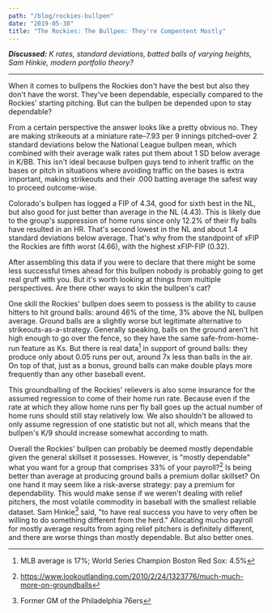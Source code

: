 ```yaml
---
path: "/blog/rockies-bullpen"
date: "2019-05-30"
title: "The Rockies: The Bullpen: They're Compentent Mostly"
---
```


***Discussed:*** *K rates, standard deviations, batted balls of varying heights, Sam Hinkie, modern portfolio theory?*

<hr />

When it comes to bullpens the Rockies don't have the best but also they don't
have the worst. They've been dependable, especially compared to the Rockies'
starting pitching. But can the bullpen be depended upon to stay dependable?

From a certain perspective the answer looks like a pretty obvious no. They are
making strikeouts at a miniature rate–7.93 per 9 innings pitched–over 2 standard
deviations below the National League bullpen mean, which combined with their average walk rates put them
about 1 SD below average in K/BB. This isn't ideal because bullpen guys
tend to inherit traffic on the bases or pitch in situations where avoiding
traffic on the bases is extra important, making strikeouts and their
.000 batting average the safest way to proceed outcome-wise.

Colorado's bullpen has logged a FIP of 4.34, good for sixth best in the NL, but
also good for just better than average in the NL (4.43). This is likely due to the
group's suppression of home runs since only 12.2% of their fly balls have
resulted in an HR. That's second lowest in the NL and about 1.4 standard
deviations below average. That's why from the standpoint of xFIP the Rockies
are fifth worst (4.66), with the highest xFIP-FIP (0.32).

After assembling this data if you were to declare that there might be
some less successful times ahead for this bullpen nobody is probably going to
get real gruff with you. But it's worth looking at things from multiple
perspectives. Are there other ways to skin the bullpen's cat?

One skill the Rockies' bullpen does seem to possess is the ability to cause
hitters to hit ground balls: around 46% of the time, 3% above the NL bullpen
average. Ground balls are a slightly worse but legitimate alternative to
strikeouts-as-a-strategy. Generally speaking, balls on the ground aren't hit high enough to go
over the fence, so they have the same safe-from-home-run feature as Ks. But there is
real data[^1] in support of ground balls: they produce only about 0.05 runs per out,
around 7x less than balls in the air. On top of that, just as a bonus,
ground balls can make double plays more frequently than any other baseball
event.

This groundballing of the Rockies' relievers is also some insurance for the
assumed regression to come of their home run rate. Because even if the rate at which
they allow home runs per fly ball goes up the actual number of home runs should still stay
relatively low. We also shouldn't be allowed to only assume regression of one
statistic but not all, which means that the bullpen's K/9 should increase
somewhat according to math.   

Overall the Rockies' bullpen can probably be deemed mostly dependable
given the general skillset it possesses. However, is "mostly dependable" what you want for a group that
comprises 33% of your payroll?[^2] Is being better than average at producing ground balls
a premium dollar skillset? On one hand it may seem like a risk-averse strategy: pay a premium for dependability. This would
make sense if we weren't dealing with relief pitchers, the most volatile commodity in baseball with the
smallest reliable dataset. Sam Hinkie[^3] said, "to have real success you have to
very often be willing to do something different from the herd." Allocating
mucho payroll for mostly average results from aging relief pitchers is
definitely different, and there are worse things than mostly dependable. But also better ones.

[^1]: MLB average is 17%; World Series Champion Boston Red Sox: 4.5%
[^2]: <https://www.lookoutlanding.com/2010/2/24/1323776/much-much-more-on-groundballs>
[^3]: Former GM of the Philadelphia 76ers